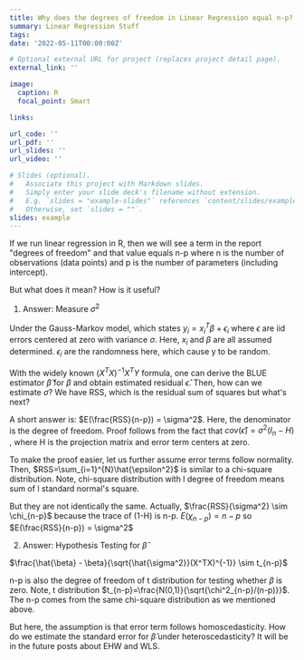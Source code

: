 ```yaml
---
title: Why does the degrees of freedom in Linear Regression equal n-p?
summary: Linear Regression Stuff
tags:
date: '2022-05-11T00:00:00Z'

# Optional external URL for project (replaces project detail page).
external_link: ''

image:
  caption: R
  focal_point: Smart

links:

url_code: ''
url_pdf: ''
url_slides: ''
url_video: ''

# Slides (optional).
#   Associate this project with Markdown slides.
#   Simply enter your slide deck's filename without extension.
#   E.g. `slides = "example-slides"` references `content/slides/example-slides.md`.
#   Otherwise, set `slides = ""`.
slides: example
---
```


If we run linear regression in R, then we will see a term in the report "degrees of freedom" and that value equals n-p where n is the number of observations (data points) and p is the number of parameters (including intercept).

But what does it mean? How is it useful? 

1. Answer: Measure $\sigma^2$

Under the Gauss-Markov model, which states $y_i = x_i^{T}\beta+\epsilon_i$ where $\epsilon$ are iid errors centered at zero with variance $\sigma$. Here, $x_i$ and $\beta$ are all assumed determined. $\epsilon_i$ are the randomness here, which cause y to be random.

With the widely known $(X^TX)^{-1}X^TY$ formula, one can derive the BLUE estimator $\hat{\beta}$ for $\beta$ and obtain estimated residual $\hat{\epsilon}$. Then, how can we estimate $\sigma$? We have RSS, which is the residual sum of squares but what's next?

A short answer is: $E(\frac{RSS}{n-p}) = \sigma^2$. Here, the denominator is the degree of freedom. Proof follows from the fact that $cov(\hat{\epsilon})=\sigma^2 (I_n-H)$ , where H is the projection matrix and error term centers at zero.

To make the proof easier, let us further assume error terms follow normality. Then, $RSS=\sum_{i=1}^{N}\hat{\epsilon^2}$ is similar to a chi-square distribution. Note, chi-square distribution with l degree of freedom means sum of l standard normal's square.

But they are not identically the same. Actually, $\frac{RSS}{\sigma^2} \sim \chi_{n-p}$ because the trace of (1-H) is n-p. $E(\chi_{n-p})=n-p$ so $E(\frac{RSS}{n-p}) = \sigma^2$

2. Answer: Hypothesis Testing for $\hat{\beta}$

$\frac{\hat{\beta} - \beta}{\sqrt{\hat{\sigma^2}}(X^TX)^{-1}} \sim t_{n-p}$

n-p is also the degree of freedom of t distribution for testing whether $\beta$ is zero. Note, t distribution $t_{n-p}=\frac{N(0,1)}{\sqrt{\chi^2_{n-p}/(n-p)}}$. The n-p comes from the same chi-square distribution as we mentioned above.

But here, the assumption is that error term follows homoscedasticity. How do we estimate the standard error for $\hat{\beta}$ under heteroscedasticity? It will be in the future posts about EHW and WLS.
